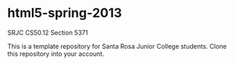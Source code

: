 html5-spring-2013
=================

SRJC CS50.12 Section 5371

This is a template repository for Santa Rosa Junior College students.    Clone this repository into your account.
